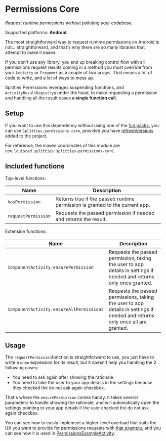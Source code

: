 # Permissions Core

*Request runtime permissions without polluting your codebase.*

Supported platforms: **Android**.

The most straightforward way to request runtime permissions on Android is not… straightforward, and
that's why there are so many libraries that attempt to make it easier.

If you don't use any library, you end up breaking control flow with all permissions request results
coming in a method you must override from your `Activity` or `Fragment` as a couple of two arrays.
That means a lot of code to write, and a lot of ways to mess up.

Splitties Permissions leverages suspending functions, and `ActivityResultRegistry`s under the hood, to
make requesting a permission and handling all the result cases **a single function call**.

## Setup

If you want to use this dependency without using one of the [fun packs](../../../README.md#download),
you can use `Splitties.permissions.core`, provided you have [refreshVersions](https://github.com/jmfayard/refreshVersions) added to the project.

For reference, the maven coordinates of this module are `com.louiscad.splitties:splitties-permissions-core`.

## Included functions

Top-level functions:

| **Name**            | **Description**                                                              |
|---------------------|------------------------------------------------------------------------------|
| `hasPermission`     | Returns true if the passed runtime permission is granted to the current app. |
| `requestPermission` | Requests the passed permission if needed and returns the result.             |

Extension functions:

| **Name**                                 | **Description**                                                                                                              |
|------------------------------------------|------------------------------------------------------------------------------------------------------------------------------|
| `ComponentActivity.ensurePermission`     | Requests the passed permission, taking the user to app details in settings if needed and returns only once granted.          |
| `ComponentActivity.ensureAllPermissions` | Requests the passed permissions, taking the user to app details in settings if needed and returns only once all are granted. |

## Usage

The `requestPermission`function is straightforward to use, you just have to write a `when` expression for
its result, but it doesn't help you handling the 2 following cases:
- You need to ask again after showing the rationale
- You need to take the user to your app details in the settings because they checked the do not ask again checkbox.

That's where the `ensurePermission` comes handy. It takes several parameters to handle showing the
rationale, and will automatically open the settings pointing to your app details if the user checked
the do not ask again checkbox.

You can see how to easily implement a higher-level overload that suits the UX you want to provide
for permissions requests with [that example](../../../samples/android-app/src/main/kotlin/com/example/splitties/extensions/permissions/SampleEnsurePermission.kt),
and you can see how it is used in [PermissionsExampleActivity](../../../samples/android-app/src/main/kotlin/com/example/splitties/permissions/PermissionsExampleActivity.kt).
